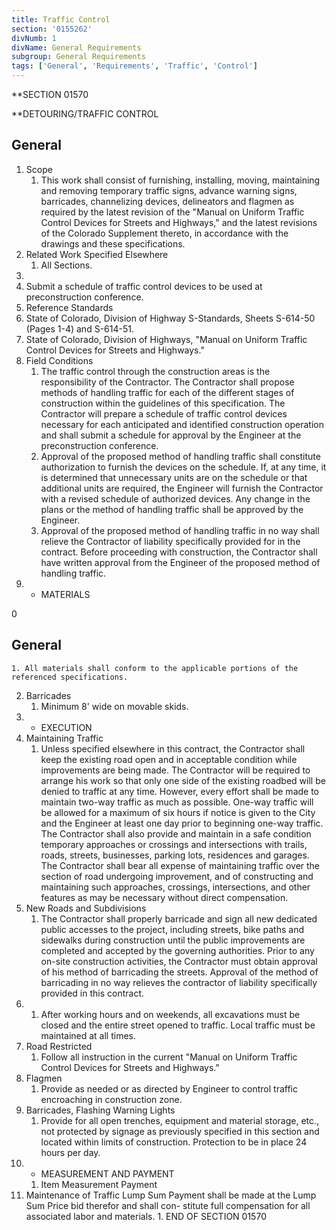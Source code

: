 ```yaml
---
title: Traffic Control
section: '0155262'
divNumb: 1
divName: General Requirements
subgroup: General Requirements
tags: ['General', 'Requirements', 'Traffic', 'Control']
---
```



 **SECTION 01570

 **DETOURING/TRAFFIC CONTROL

## General

01. Scope 
    1. This work shall consist of furnishing, installing, moving, maintaining and removing temporary traffic signs, advance warning signs, barricades, channelizing devices, delineators and flagmen as required by the latest revision of the "Manual on Uniform Traffic Control Devices for Streets and Highways," and the latest revisions of the Colorado Supplement thereto, in accordance with the drawings and these specifications.
02. Related Work Specified Elsewhere
    1. All Sections.
03.
   1. Submit a schedule of traffic control devices to be used at preconstruction conference.
04. Reference Standards
   1. State of Colorado, Division of Highway S-Standards, Sheets S-614-50 (Pages 1-4) and S-614-51.
   1. State of Colorado, Division of Highways, "Manual on Uniform Traffic Control Devices for Streets and Highways."
05. Field Conditions
    1. The traffic control through the construction areas is the responsibility of the Contractor. The Contractor shall propose methods of handling traffic for each of the different stages of construction within the guidelines of this specification. The Contractor will prepare a schedule of traffic control devices necessary for each anticipated and identified construction operation and shall submit a schedule for approval by the Engineer at the preconstruction conference.
    1. Approval of the proposed method of handling traffic shall constitute authorization to furnish the devices on the schedule. If, at any time, it is determined that unnecessary units are on the schedule or that additional units are required, the Engineer will furnish the Contractor with a revised schedule of authorized devices. Any change in the plans or the method of handling traffic shall be approved by the Engineer.
    1. Approval of the proposed method of handling traffic in no way shall relieve the Contractor of liability specifically provided for in the contract. Before proceeding with construction, the Contractor shall have written approval from the Engineer of the proposed method of handling traffic.
00. - MATERIALS

0
## General

    1. All materials shall conform to the applicable portions of the referenced specifications.

02. Barricades
    1. Minimum 8' wide on movable skids.
00. - EXECUTION
01. Maintaining Traffic
    1. Unless specified elsewhere in this contract, the Contractor shall keep the existing road open and in acceptable condition while improvements are being made. The Contractor will be required to arrange his work so that only one side of the existing roadbed will be denied to traffic at any time. However, every effort shall be made to maintain two-way traffic as much as possible. One-way traffic will be allowed for a maximum of six hours if notice is given to the City and the Engineer at least one day prior to beginning one-way traffic. The Contractor shall also provide and maintain in a safe condition temporary approaches or crossings and intersections with trails, roads, streets, businesses, parking lots, residences and garages. The Contractor shall bear all expense of maintaining traffic over the section of road undergoing improvement, and of constructing and maintaining such approaches, crossings, intersections, and other features as may be necessary without direct compensation.
02. New Roads and Subdivisions
    1. The Contractor shall properly barricade and sign all new dedicated public accesses to the project, including streets, bike paths and sidewalks during construction until the public improvements are completed and accepted by the governing authorities. Prior to any on-site construction activities, the Contractor must obtain approval of his method of barricading the streets. Approval of the method of barricading in no way relieves the contractor of liability specifically provided in this contract.
03. 
    1. After working hours and on weekends, all excavations must be closed and the entire street opened to traffic. Local traffic must be maintained at all times.
04. Road Restricted
    1. Follow all instruction in the current "Manual on Uniform Traffic Control Devices for Streets and Highways."
05. Flagmen
    1. Provide as needed or as directed by Engineer to control traffic encroaching in construction zone.
06. Barricades, Flashing Warning Lights
    1. Provide for all open trenches, equipment and material storage, etc., not protected by signage as previously specified in this section and located within limits of construction. Protection to be in place 24 hours per day.
00. - MEASUREMENT AND PAYMENT
    1. Item Measurement Payment
   1. Maintenance of Traffic Lump Sum Payment shall be made at the Lump Sum Price bid therefor and shall con- stitute full compensation for all associated labor and materials.
    1. END OF SECTION 01570

